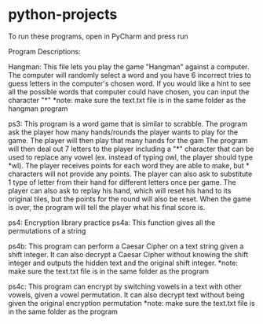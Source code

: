 # python-projects
To run these programs, open in PyCharm and press run

Program Descriptions:

Hangman: This file lets you play the game "Hangman" against a computer. The computer will randomly select a word and you have 6 incorrect tries to guess letters in the computer's chosen word. If you would like a hint to see all the possible words that computer could have chosen, you can input the character "*"
*note: make sure the text.txt file is in the same folder as the hangman program

ps3: This program is a word game that is similar to scrabble. The program ask the player how many hands/rounds the player wants to play for the game. The player will then play that many hands for the gam The program will then deal out 7 letters to the player including a "*" character that can be used to replace any vowel (ex. instead of typing owl, the player should type *wl). The player receives points for each word they are able to make, but * characters will not provide any points. The player can also ask to substitute 1 type of letter from their hand for different letters once per game. The player can also ask to replay his hand, which will reset his hand to its original tiles, but the points for the round will also be reset. When the game is over, the program will tell the player what his final score is.

ps4: Encryption library practice
  ps4a: This function gives all the permutations of a string

  ps4b: This program can perform a Caesar Cipher on a text string given a shift integer. It can also decrypt a Caesar Cipher without knowing the shift integer and outputs the hidden text and the original shift integer.
 *note: make sure the text.txt file is in the same folder as the program

  ps4c: This program can encrypt by switching vowels in a text with other vowels, given a vowel permutation. It can also decrypt text without being given the original encryption permutation
*note: make sure the text.txt file is in the same folder as the program

